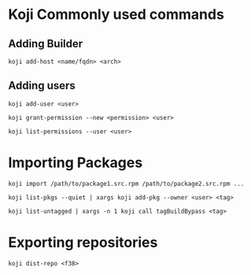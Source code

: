 # Koji Commonly used commands

## Adding Builder

`koji add-host <name/fqdn> <arch>`

## Adding users

`koji add-user <user>`

`koji grant-permission --new <permission> <user>`

`koji list-permissions --user <user>`

# Importing Packages

`koji import /path/to/package1.src.rpm /path/to/package2.src.rpm ...`

`koji list-pkgs --quiet | xargs koji add-pkg --owner <user> <tag>`

`koji list-untagged | xargs -n 1 koji call tagBuildBypass <tag>`

# Exporting repositories

`koji dist-repo <f38>`

